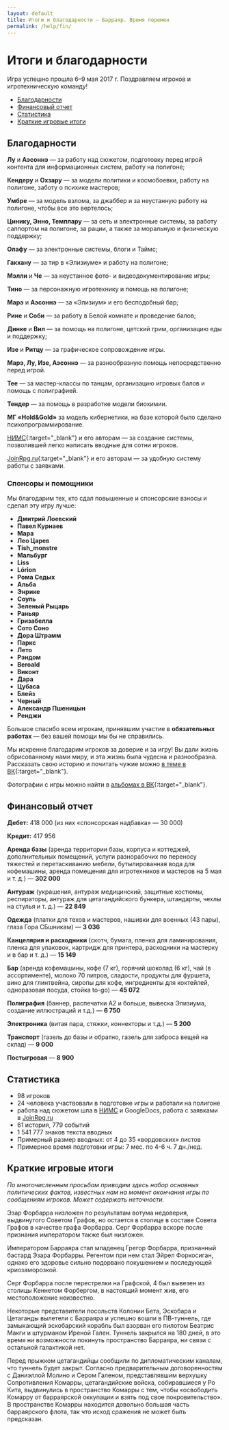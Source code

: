 ```yaml
---
layout: default
title: Итоги и благодарности — Барраяр. Время перемен
permalink: /help/fin/
---
```


# Итоги и благодарности

Игра успешно прошла 6–9 мая 2017 г. Поздравляем игроков и игротехническую команду!

<ul>
<li><a href="/help/fin#section-1">Благодарности</a></li>
<li><a href="/help/fin#section-3">Финансовый отчет</a></li>
<li><a href="/help/fin#section-4">Статистика</a></li>
<li><a href="/help/fin#section-5">Краткие игровые итоги</a></li>
</ul>

## Благодарности

__Лу__ и __Аэсоннэ__ — за работу над сюжетом, подготовку перед игрой контента для информационных систем, работу на полигоне;

__Кендеру__ и __Охзару__ — за модели политики и космобоевки, работу на полигоне, заботу о психике мастеров;

__Умбре__ — за модель взлома, за джаббер и за неустанную работу на полигоне, чтобы все это вертелось;

__Цинику, Энно, Темплару__ — за сеть и электронные системы, за работу саппортом на полигоне, за рации, а также за моральную и физическую поддержку;

__Олафу__ — за электронные системы, блоги и Таймс;

__Гакхану__ — за тир в «Элизиуме» и работу на полигоне;

__Мэлли__ и __Че__ — за неустанное фото- и видеодокументирование игры;

__Тино__ — за персонажную игротехнику и помощь на полигоне;

__Марэ__ и __Аэсоннэ__ — за «Элизиум» и его бесподобный бар;

__Рине__ и __Соби__ — за работу в Белой комнате и проведение балов;

__Динке__ и __Вил__ — за помощь на полигоне, цетский грим, организацию еды и поддержку;

__Изе__ и __Ритцу__ — за графическое сопровождение игры.

__Марэ, Лу, Изе, Аэсоннэ__ — за разнообразную помощь непосредственно перед игрой.

__Тее__ — за мастер-классы по танцам, организацию игровых балов и помощь с полиграфией.

__Тендер__ — за помощь в разработке модели биохимии.

__МГ «Hold&Gold»__ за модель кибернетики, на базе которой было сделано психопрограммирование.

[НИМС](https://vk.com/larp_nims){:target="_blank"} и его авторам — за создание системы, позволившей легко написать вводные для сотни игроков.

[JoinRpg.ru](http://joinrpg.ru/){:target="_blank"} и его авторам — за удобную систему работы с заявками.

### Спонсоры и помощники

Мы благодарим тех, кто сдал повышенные и спонсорские взносы и сделал эту игру лучше:

<ul class="list-double">
<li><strong>Дмитрий Лоевский</strong></li>
<li><strong>Павел Курнаев</strong></li>
<li><strong>Мара</strong></li>
<li><strong>Лео Царев</strong></li>
<li><strong>Tish_monstre</strong></li>
<li><strong>Мальбург</strong></li>
<li><strong>Liss</strong></li>
<li><strong>Lórion</strong></li>
<li><strong>Рома Седых</strong></li>
<li><strong>Альба</strong></li>
<li><strong>Энрике</strong></li>
<li><strong>Соуль</strong></li>
<li><strong>Зеленый Рыцарь</strong></li>
<li><strong>Раньяр</strong></li>
<li><strong>Гризабелла</strong></li>
<li><strong>Сото Соно</strong></li>
<li><strong>Дора Штрамм</strong></li>
<li><strong>Паркс</strong></li>
<li><strong>Лето</strong></li>
<li><strong>Рэндом</strong></li>
<li><strong>Beroald</strong></li>
<li><strong>Виконт</strong></li>
<li><strong>Дара</strong></li>
<li><strong>Цубаса</strong></li>
<li><strong>Блейз</strong></li>
<li><strong>Черный</strong></li>
<li><strong>Александр Пшеницын</strong></li>
<li><strong>Ренджи</strong></li>
</ul>

Большое спасибо всем игрокам, принявшим участие в __обязательных работах__ — без вашей помощи мы бы не справились.

Мы искренне благодарим игроков за доверие и за игру! Вы дали жизнь обрисованному нами миру, и эта жизнь была чудесна и разнообразна. Рассказать свою историю и почитать чужие можно [в теме в ВК](https://vk.com/topic-121128769_35616008){:target="_blank"}.

Фотографии с игры можно найти в [альбомах в ВК](https://vk.com/albums-121128769){:target="_blank"}.

## Финансовый отчет

__Дебет:__ 418 000 (из них «спонсорская надбавка» — 30 000)

__Кредит:__ 417 956

__Аренда базы__ (аренда территории базы, корпуса и коттеджей, дополнительных помещений, услуги разнорабочих по переносу тяжестей и перетаскиванию мебели, бутылированная вода для кофемашины, аренда помещения для игротехников и мастеров на 5 мая и т. д.) — __302 000__

__Антураж__ (украшения, антураж медицинский, защитные костюмы, респираторы, антураж для цетагандийского бункера, штандарты, чехлы на стулья и т. д.) — __22 849__

__Одежда__ (платки для техов и мастеров, нашивки для военных (43 пары), глаза Гора СБшникам) — __3 036__

__Канцелярия и расходники__ (скотч, бумага, пленка для ламинирования, пленка для упаковок, картридж для принтера, расходники на мастерку и в бар и т. д.) — __15 149__

__Бар__ (аренда кофемашины, кофе (7 кг), горячий шоколад (6 кг), чай (в ассортименте), молоко 70 литров, сладости, продукты для фуршета, вино для глинтвейна, сиропы для кофе, ингредиенты для коктейлей, одноразовая посуда, стойка to-go) — __45 072__

__Полиграфия__ (баннер, распечатки А2 и больше, вывеска Элизиума, создание иллюстраций и т.д.) — __6 750__

__Электроника__ (витая пара, стяжки, коннекторы и т.д.) — __5 200__

__Транспорт__ (газель до базы и обратно, газель для заброса вещей на склад) — __9 000__

__Постыгровая__ — __8 900__

## Статистика

- 98 игроков
- 24 человека участвовали в подготовке игры и работали на полигоне
- работа над сюжетом шла в [НИМС](https://vk.com/larp_nims) и GoogleDocs, работа с заявками в [JoinRpg.ru](http://joinrpg.ru/)
- 61 история, 779 событий
- 1 541 777 знаков текста вводных
- Примерный размер вводных: от 4 до 35 «вордовских» листов
- Примерное время подготовки игры: 7 мес. по 4-6 ч. 7 дн./нед.

## Краткие игровые итоги

*По многочисленным просьбам приводим здесь набор основных политических фактов, известных нам на момент окончания игры по сообщениям игроков. Может содержать неточности.*

Эзар Форбарра низложен по результатам вотума недоверия, выдвинутого Советом Графов, но остается в столице в составе Совета Графов в качестве графа Форбарра. Серг Форбарра вскоре после признания императором также был низложен.

Императором Барраяра стал младенец Грегор Форбарра, признанный бастард Эзара Форбарры. Регентом при нем стал Эйрел Форкосиган, однако его здоровье сильно подорвано покушением и последующей криозаморозкой.

Серг Форбарра после перестрелки на Графской, 4 был вывезен из столицы Кеннетом Форбергом, в настоящий момент жив, его местоположение неизвестно.

Некоторые представители посольств Колонии Бета, Эскобара и Цетаганды вылетели с Барраяра и успешно вошли в ПВ-туннель, где замыкающий эскобарский корабль был взорван его пилотом Беатрис Макги и штурманом Иреной Гален. Туннель закрылся на 180 дней, в это время ни возможности покинуть пространство Барраяра, ни связи с остальной галактикой нет.

Перед прыжком цетагандийцы сообщили по дипломатическим каналам, что туннель будет закрыт. Согласно предварительным договоренностям с Даниэллой Молино и Сером Галеном, представлявшим верхушку Сопротивления Комарры, цетагандийские войска, собиравшиеся у Ро Кита, выдвинулись в пространство Комарры с тем, чтобы «освободить Комарру от барраярской оккупации и взять под свое покровительство». В пространстве Комарры находится довольно большая часть барраярского флота, так что исход сражения не может быть предсказан.
